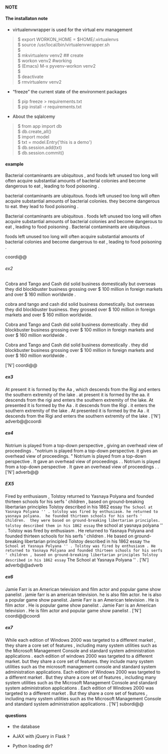 ####  NOTE

#### The installaton note
* virtualenvwrapper is used for the virtual env management  
> $ export WORKON_HOME = $HOME/.virtualenvs  
  $ source /usr/local/bin/virtualenvwrapper.sh  
  $   
  $ mkvirtualenv venv2 ## create   
  $ workon venv2 #working   
  $ (Emacs) M-x pyvenv-workon venv2   
  $   
  $ deactivate   
  $ rmvirtualenv venv2   

* “freeze” the current state of the environment packages   
> $ pip freeze > requirements.txt   
  $ pip install -r requirements.txt   

* About the sqlalcemy  
> $ from app import db  
  $ db.create_all()  
  $ import model  
  $ txt = model.Entry('this is a demo')  
  $ db.session.add(txt)  
  $ db.session.commit() 


#### example 
Bacterial contaminants are ubiquitous , and foods left unused too long will often acquire substantial amounts of bacterial colonies and become dangerous to eat , leading to food poisoning . 

bacterial contaminants are ubiquitous.  foods left unused too long will often acquire substantial amounts of bacterial colonies.  they become dangerous to eat.  they lead to food poisoning .  

Bacterial contaminants are ubiquitous  .  foods left unused too long will often acquire substantial amounts of bacterial colonies and become dangerous to eat , leading to food poisoning . Bacterial contaminants are ubiquitous  .  

foods left unused too long will often acquire substantial amounts of bacterial colonies and become dangerous to eat , leading to food poisoning . 

 coordi@@                    

###### ex2
Cobra and Tango and Cash did solid business domestically but overseas they did blockbuster business grossing over $ 100 million in foreign markets and over $ 160 million worldwide . 

cobra and tango and cash did solid business domestically.  but overseas they did blockbuster business.  they grossed over $ 100 million in foreign markets and over $ 160 million worldwide.  

Cobra and Tango and Cash did solid business domestically .  they did blockbuster business grossing over $ 100 million in foreign markets and over $ 160 million worldwide . 

Cobra and Tango and Cash did solid business domestically .  they did blockbuster business grossing over $ 100 million in foreign markets and over $ 160 million worldwide . 

['N'] coordi@@               

##### ex3

At present it is formed by the Aa , which descends from the Rigi and enters the southern extremity of the lake .  at present it is formed by the aa.  it descends from the rigi and enters the southern extremity of the lake.  At presented it is formed by the Aa  .   it descends from the Rigi .   it  enters the southern extremity of the lake .  At presented it is formed by the Aa . it descends from the Rigi and enters the southern extremity of the lake . ['N'] adverb@@coordi                         
##### ex4
Notrium is played from a top-down perspective , giving an overhead view of proceedings .  "notrium is played from a top-down perspective.  it gives an overhead view of proceedings.
" Notrium is played from a top-down perspective . It gave an overhead view of proceedings . . Notrium is played from a top-down perspective . It gave an overhead view of proceedings . . ['N'] adverb@@                    

##### EX5
Fired by enthusiasm , Tolstoy returned to Yasnaya Polyana and founded thirteen schools for his serfs ' children , based on ground-breaking libertarian principles Tolstoy described in his 1862 essay `` The School at Yasnaya Polyana '' . tolstoy was fired by enthusiasm. he returned to yasnaya polyana.  he founded thirteen schools for his serfs ' children.  they were based on ground-breaking libertarian principles.  tolstoy described them in his 1862 essay `` the school at yasnaya polyana '' . Tolstoy was fired by enthusiasm  .  He returned to Yasnaya Polyana and founded thirteen schools for his serfs ' children . He based on ground-breaking libertarian principled Tolstoy described in his 1862 essay `` The School at Yasnaya Polyana '' . Tolstoy was fired by enthusiasm . He returned to Yasnaya Polyana and founded thirteen schools for his serfs ' children , based on ground-breaking libertarian principles Tolstoy described in his 1862 essay `` The School at Yasnaya Polyana '' .  ['N'] adverb@@adverb                    

##### ex6
Jamie Farr is an American television and film actor and popular game show panelist .  jamie farr is an american television.  he is also film actor.  he is also a popular game show panelist. Jamie Farr is an American television  .   He is film actor . He is popular game show panelist . Jamie Farr is an American television . He is film actor and popular game show panelist .  ['N'] coordi@@coordi    


##### ex7
While each edition of Windows 2000 was targeted to a different market , they share a core set of features , including many system utilities such as the Microsoft Management Console and standard system administration applications .  each edition of windows 2000 was targeted to a different market.  but they share a core set of features.  they include many system utilities such as the microsoft management console and standard system administration applications.  Each edition of Windows 2000 was targeted to a different market  . But they share a core set of features , including many system utilities such as the Microsoft Management Console and standard system administration applications . Each edition of Windows 2000 was targeted to a different market  . But they share a core set of features , including many system utilities such as the Microsoft Management Console and standard system administration applications . ['N'] subordi@@                                   

#### questions
* the database

* AJAX with jQuery in Flask ?

* Python loading dir?



 
  